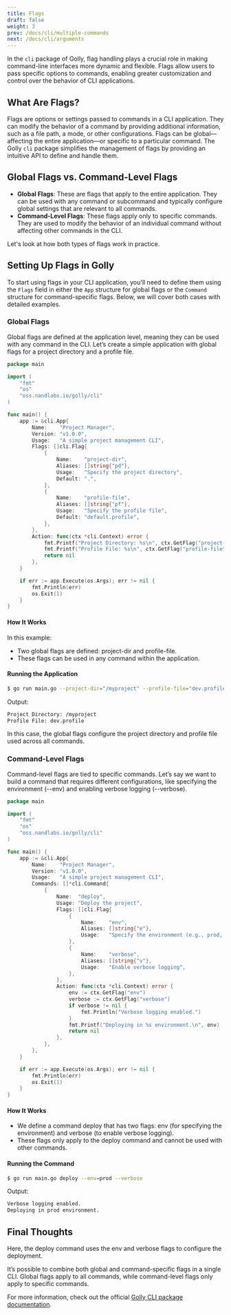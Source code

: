 ```yaml
---
title: Flags
draft: false
weight: 3
prev: /docs/cli/multiple-commands
next: /docs/cli/arguments
---
```


In the `cli` package of Golly, flag handling plays a crucial role in making command-line interfaces more dynamic and flexible. Flags allow users to pass specific options to commands, enabling greater customization and control over the behavior of CLI applications.

## What Are Flags?

Flags are options or settings passed to commands in a CLI application. They can modify the behavior of a command by providing additional information, such as a file path, a mode, or other configurations. Flags can be global—affecting the entire application—or specific to a particular command. The Golly `cli` package simplifies the management of flags by providing an intuitive API to define and handle them.

## Global Flags vs. Command-Level Flags

- **Global Flags**: These are flags that apply to the entire application. They can be used with any command or subcommand and typically configure global settings that are relevant to all commands.
- **Command-Level Flags**: These flags apply only to specific commands. They are used to modify the behavior of an individual command without affecting other commands in the CLI.

Let's look at how both types of flags work in practice.

## Setting Up Flags in Golly

To start using flags in your CLI application, you'll need to define them using the `Flags` field in either the `App` structure for global flags or the `Command` structure for command-specific flags. Below, we will cover both cases with detailed examples.

### Global Flags

Global flags are defined at the application level, meaning they can be used with any command in the CLI. Let’s create a simple application with global flags for a project directory and a profile file.

```go
package main

import (
	"fmt"
	"os"
	"oss.nandlabs.io/golly/cli"
)

func main() {
	app := &cli.App{
		Name:    "Project Manager",
		Version: "v1.0.0",
		Usage:   "A simple project management CLI",
		Flags: []cli.Flag{
			{
				Name:    "project-dir",
				Aliases: []string{"pd"},
				Usage:   "Specify the project directory",
				Default: ".",
			},
			{
				Name:    "profile-file",
				Aliases: []string{"pf"},
				Usage:   "Specify the profile file",
				Default: "default.profile",
			},
		},
		Action: func(ctx *cli.Context) error {
			fmt.Printf("Project Directory: %s\n", ctx.GetFlag("project-dir"))
			fmt.Printf("Profile File: %s\n", ctx.GetFlag("profile-file"))
			return nil
		},
	}

	if err := app.Execute(os.Args); err != nil {
		fmt.Println(err)
		os.Exit(1)
	}
}
```

#### How It Works

In this example:

- Two global flags are defined: project-dir and profile-file.
- These flags can be used in any command within the application.

#### Running the Application

```bash
$ go run main.go --project-dir="/myproject" --profile-file="dev.profile"
```

Output:

```bash
Project Directory: /myproject
Profile File: dev.profile
```

In this case, the global flags configure the project directory and profile file used across all commands.

### Command-Level Flags

Command-level flags are tied to specific commands. Let’s say we want to build a command that requires different configurations, like specifying the environment (--env) and enabling verbose logging (--verbose).

```go
package main

import (
	"fmt"
	"os"
	"oss.nandlabs.io/golly/cli"
)

func main() {
	app := &cli.App{
		Name:    "Project Manager",
		Version: "v1.0.0",
		Usage:   "A simple project management CLI",
		Commands: []*cli.Command{
			{
				Name:  "deploy",
				Usage: "Deploy the project",
				Flags: []cli.Flag{
					{
						Name:    "env",
						Aliases: []string{"e"},
						Usage:   "Specify the environment (e.g., prod, dev)",
					},
					{
						Name:    "verbose",
						Aliases: []string{"v"},
						Usage:   "Enable verbose logging",
					},
				},
				Action: func(ctx *cli.Context) error {
					env := ctx.GetFlag("env")
					verbose := ctx.GetFlag("verbose")
					if verbose != nil {
						fmt.Println("Verbose logging enabled.")
					}
					fmt.Printf("Deploying in %s environment.\n", env)
					return nil
				},
			},
		},
	}

	if err := app.Execute(os.Args); err != nil {
		fmt.Println(err)
		os.Exit(1)
	}
}
```

#### How It Works

- We define a command deploy that has two flags: env (for specifying the environment) and verbose (to enable verbose logging).
- These flags only apply to the deploy command and cannot be used with other commands.

#### Running the Command

```bash
$ go run main.go deploy --env=prod --verbose
```

Output:

```bash
Verbose logging enabled.
Deploying in prod environment.
```

## Final Thoughts

Here, the deploy command uses the env and verbose flags to configure the deployment.

It’s possible to combine both global and command-specific flags in a single CLI. Global flags apply to all commands, while command-level flags only apply to specific commands.

For more information, check out the official [Golly CLI package documentation](https://pkg.go.dev/oss.nandlabs.io/golly/cli).
